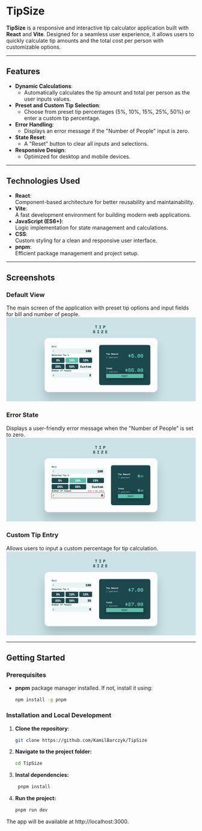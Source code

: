 # TipSize

**TipSize** is a responsive and interactive tip calculator application built with **React** and **Vite**. Designed for a seamless user experience, it allows users to quickly calculate tip amounts and the total cost per person with customizable options.

---

## **Features**

- **Dynamic Calculations**:
  - Automatically calculates the tip amount and total per person as the user inputs values.
- **Preset and Custom Tip Selection**:
  - Choose from preset tip percentages (5%, 10%, 15%, 25%, 50%) or enter a custom tip percentage.
- **Error Handling**:
  - Displays an error message if the "Number of People" input is zero.
- **State Reset**:
  - A "Reset" button to clear all inputs and selections.
- **Responsive Design**:
  - Optimized for desktop and mobile devices.

---

## **Technologies Used**

- **React**:  
  Component-based architecture for better reusability and maintainability.
- **Vite**:  
  A fast development environment for building modern web applications.
- **JavaScript (ES6+)**:  
  Logic implementation for state management and calculations.
- **CSS**:  
  Custom styling for a clean and responsive user interface.
- **pnpm**:  
  Efficient package management and project setup.

---

## **Screenshots**

### **Default View**

The main screen of the application with preset tip options and input fields for bill and number of people.
![Default View](./src/assets/default-view.png)

### **Error State**

Displays a user-friendly error message when the "Number of People" is set to zero.
![Error State](./src/assets/error-state.png)

### **Custom Tip Entry**

Allows users to input a custom percentage for tip calculation.
![Custom Tip Entry](./src/assets/custom-tip-entry.png)

---

## **Getting Started**

### **Prerequisites**

- **pnpm** package manager installed. If not, install it using:
  ```bash
  npm install -g pnpm
  ```

### Installation and Local Development

1. **Clone the repository**:

   ```bash
   git clone https://github.com/KamilBarczyk/TipSize
   ```

2. **Navigate to the project folder:**

   ```bash
   cd TipSize
   ```

3. **Instal dependencies:**

   ```bash
    pnpm install
   ```

4. **Run the project:**
   ```bash
   pnpm run dev
   ```

The app will be available at http://localhost:3000.
